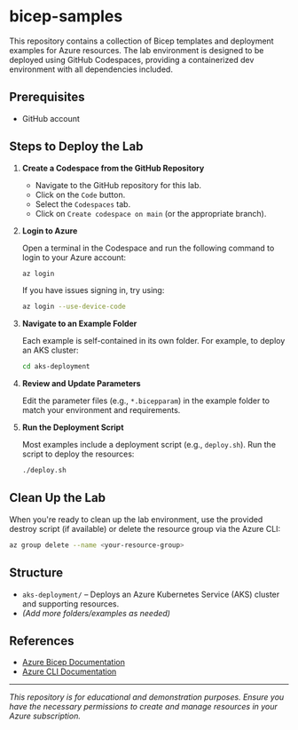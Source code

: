 # bicep-samples

This repository contains a collection of Bicep templates and deployment examples for Azure resources. The lab environment is designed to be deployed using GitHub Codespaces, providing a containerized dev environment with all dependencies included.

## Prerequisites

- GitHub account

## Steps to Deploy the Lab

1. **Create a Codespace from the GitHub Repository**

   - Navigate to the GitHub repository for this lab.
   - Click on the `Code` button.
   - Select the `Codespaces` tab.
   - Click on `Create codespace on main` (or the appropriate branch).

2. **Login to Azure**

   Open a terminal in the Codespace and run the following command to login to your Azure account:

   ```sh
   az login
   ```
   If you have issues signing in, try using:
   ```sh
   az login --use-device-code
   ```

3. **Navigate to an Example Folder**

   Each example is self-contained in its own folder. For example, to deploy an AKS cluster:

   ```sh
   cd aks-deployment
   ```

4. **Review and Update Parameters**

   Edit the parameter files (e.g., `*.bicepparam`) in the example folder to match your environment and requirements.

5. **Run the Deployment Script**

   Most examples include a deployment script (e.g., `deploy.sh`). Run the script to deploy the resources:

   ```sh
   ./deploy.sh
   ```

## Clean Up the Lab

When you're ready to clean up the lab environment, use the provided destroy script (if available) or delete the resource group via the Azure CLI:

```sh
az group delete --name <your-resource-group>
```

## Structure

- `aks-deployment/` – Deploys an Azure Kubernetes Service (AKS) cluster and supporting resources.
- *(Add more folders/examples as needed)*

## References

- [Azure Bicep Documentation](https://learn.microsoft.com/azure/azure-resource-manager/bicep/)
- [Azure CLI Documentation](https://learn.microsoft.com/cli/azure/)

---

*This repository is for educational and demonstration purposes. Ensure you have the necessary permissions to create and manage resources in your Azure subscription.*
